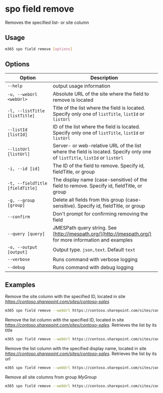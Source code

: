 # spo field remove

Removes the specified list- or site column

## Usage

```sh
m365 spo field remove [options]
```

## Options

Option|Description
------|-----------
`--help`|output usage information
`-u, --webUrl <webUrl>`|Absolute URL of the site where the field to remove is located
`-l, --listTitle [listTitle]`|Title of the list where the field is located. Specify only one of `listTitle`, `listId` or `listUrl`
`--listId [listId]`|ID of the list where the field is located. Specify only one of `listTitle`, `listId` or `listUrl`
`--listUrl [listUrl]`|Server- or web-relative URL of the list where the field is located. Specify only one of `listTitle`, `listId` or `listUrl`
`-i, --id [id]`|The ID of the field to remove. Specify id, fieldTitle, or group
`-t, --fieldTitle [fieldTitle]`|The display name (case-sensitive) of the field to remove. Specify id, fieldTitle, or group
`-g, --group [group]`|Delete all fields from this group (case-sensitive). Specify id, fieldTitle, or group
`--confirm`|Don't prompt for confirming removing the field
`--query [query]`|JMESPath query string. See [http://jmespath.org/](http://jmespath.org/) for more information and examples
`-o, --output [output]`|Output type. `json,text`. Default `text`
`--verbose`|Runs command with verbose logging
`--debug`|Runs command with debug logging

## Examples

Remove the site column with the specified ID, located in site _https://contoso.sharepoint.com/sites/contoso-sales_

```sh
m365 spo field remove --webUrl https://contoso.sharepoint.com/sites/contoso-sales --id 5ee2dd25-d941-455a-9bdb-7f2c54aed11b
```

Remove the list column with the specified ID, located in site _https://contoso.sharepoint.com/sites/contoso-sales_. Retrieves the list by its title

```sh
m365 spo field remove --webUrl https://contoso.sharepoint.com/sites/contoso-sales --listTitle Events --id 5ee2dd25-d941-455a-9bdb-7f2c54aed11b
```

Remove the list column with the specified display name, located in site _https://contoso.sharepoint.com/sites/contoso-sales_. Retrieves the list by its url

```sh
m365 spo field remove --webUrl https://contoso.sharepoint.com/sites/contoso-sales --listUrl 'Lists/Events' --fieldTitle 'Title'
```

Remove all site columns from group _MyGroup_

```sh
m365 spo field remove --webUrl https://contoso.sharepoint.com/sites/contoso-sales --group 'MyGroup'
```
